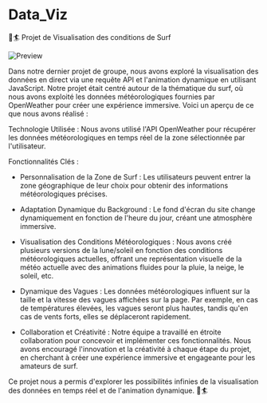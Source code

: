 # Data_Viz
🌊🏄 Projet de Visualisation des conditions de Surf

![Preview](preview.png)


Dans notre dernier projet de groupe, nous avons exploré la visualisation des données en direct via une requête API et l'animation dynamique en utilisant JavaScript. Notre projet était centré autour de la thématique du surf, où nous avons exploité les données météorologiques fournies par OpenWeather pour créer une expérience immersive. Voici un aperçu de ce que nous avons réalisé :

Technologie Utilisée : Nous avons utilisé l'API OpenWeather pour récupérer les données météorologiques en temps réel de la zone sélectionnée par l'utilisateur.

Fonctionnalités Clés :

- Personnalisation de la Zone de Surf : Les utilisateurs peuvent entrer la zone géographique de leur choix pour obtenir des informations météorologiques précises.

- Adaptation Dynamique du Background : Le fond d'écran du site change dynamiquement en fonction de l'heure du jour, créant une atmosphère immersive.

- Visualisation des Conditions Météorologiques : Nous avons créé plusieurs versions de la lune/soleil en fonction des conditions météorologiques actuelles, offrant une représentation visuelle de la météo actuelle avec des animations fluides pour la pluie, la neige, le soleil, etc.

- Dynamique des Vagues : Les données météorologiques influent sur la taille et la vitesse des vagues affichées sur la page. Par exemple, en cas de températures élevées, les vagues seront plus hautes, tandis qu'en cas de vents forts, elles se déplaceront rapidement.

- Collaboration et Créativité : Notre équipe a travaillé en étroite collaboration pour concevoir et implémenter ces fonctionnalités. Nous avons encouragé l'innovation et la créativité à chaque étape du projet, en cherchant à créer une expérience immersive et engageante pour les amateurs de surf.

Ce projet nous a permis d'explorer les possibilités infinies de la visualisation des données en temps réel et de l'animation dynamique. 🌊🏄
